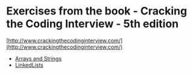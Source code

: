 Exercises from the book - Cracking the Coding Interview - 5th edition
=====================================================================

[http://www.crackingthecodinginterview.com/](http://www.crackingthecodinginterview.com/)

* [Arrays and Strings](arraysandstrings)
* [LinkedLists](linkedlists)